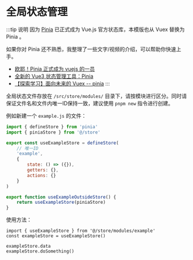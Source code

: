 # 全局状态管理

:::tip 说明
因为 [Pinia](https://pinia.vuejs.org/) 已正式成为 Vue.js 官方状态库，本模版也从 Vuex 替换为 Pinia 。

如果你对 Pinia 还不熟悉，我整理了一些文字/视频的介绍，可以帮助你快速上手。

- [欧耶！Pinia 正式成为 vuejs 的一员](https://mp.weixin.qq.com/s/_OlLFedVJfyEapGzYFETuw)
- [全新的 Vue3 状态管理工具：Pinia](https://mp.weixin.qq.com/s/4B-ZzOXdYrF-Auvm_wWBVQ)
- [【探索学习】面向未来的 Vuex -- pinia](https://www.bilibili.com/video/BV1Mb4y1X7NL/)
:::

全局状态文件存放在 `/src/store/modules/` 目录下，请按模块进行区分。同时请保证文件名和文件内唯一ID保持一致，建议使用 `pnpm new` 指令进行创建。

例如新建一个 `example.js` 的文件：

```js
import { defineStore } from 'pinia'
import { piniaStore } from '@/store'

export const useExampleStore = defineStore(
    // 唯一ID
    'example',
    {
        state: () => ({}),
        getters: {},
        actions: {}
    }
)

export function useExampleOutsideStore() {
    return useExampleStore(piniaStore)
}
```

使用方法：

```js:no-line-numbers
import { useExampleStore } from '@/store/modules/example'
const exampleStore = useExampleStore()

exampleStore.data
exampleStore.doSomething()
```